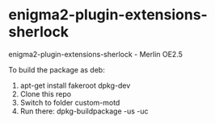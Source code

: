 # enigma2-plugin-extensions-sherlock
enigma2-plugin-extensions-sherlock - Merlin OE2.5

To build the package as deb:
1. apt-get install fakeroot  dpkg-dev
2. Clone this repo
3. Switch to folder custom-motd
4. Run there: dpkg-buildpackage -us -uc
